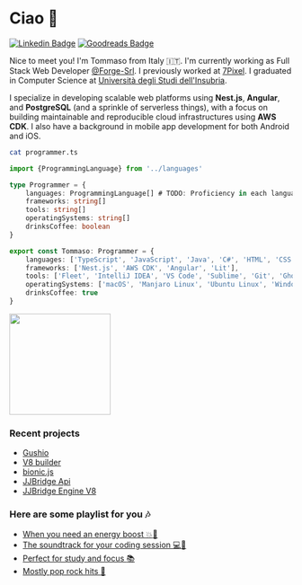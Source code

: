 # Ciao :wave:

[![Linkedin Badge](https://img.shields.io/badge/-Tommaso%20Bossi-blue?style=flat-square&logo=Linkedin&logoColor=white&link=https://www.linkedin.com/in/tommaso-bossi/)](https://www.linkedin.com/in/tommaso-bossi/)
[![Goodreads Badge](https://img.shields.io/badge/-Tommaso%20Bossi-F4F1EA?style=flat-square&logo=Goodreads&logoColor=382110&link=https://www.goodreads.com/user/show/84467386-tommaso)](https://www.goodreads.com/user/show/84467386-tommaso)

Nice to meet you! I'm Tommaso from Italy :it:. I'm currently working as Full Stack Web Developer [@Forge-Srl](https://github.com/Forge-Srl). I previously worked at [7Pixel](https://www.7pixel.it/).
I graduated in Computer Science at [Università degli Studi dell'Insubria](https://www.uninsubria.it/).

I specialize in developing scalable web platforms using **Nest.js**, **Angular**, and **PostgreSQL** (and a sprinkle of serverless things), with a focus on building maintainable and reproducible cloud infrastructures using **AWS CDK**. I also have a background in mobile app development for both Android and iOS.

```bash
cat programmer.ts
```
```ts
import {ProgrammingLanguage} from '../languages'

type Programmer = {
    languages: ProgrammingLanguage[] # TODO: Proficiency in each language is missing
    frameworks: string[]
    tools: string[]
    operatingSystems: string[]
    drinksCoffee: boolean
}

export const Tommaso: Programmer = {
    languages: ['TypeScript', 'JavaScript', 'Java', 'C#', 'HTML', 'CSS', 'Python', 'Brainfuck'],
    frameworks: ['Nest.js', 'AWS CDK', 'Angular', 'Lit'],
    tools: ['Fleet', 'IntelliJ IDEA', 'VS Code', 'Sublime', 'Git', 'Ghostty', 'DBeaver', 'Chrome'],
    operatingSystems: ['macOS', 'Manjaro Linux', 'Ubuntu Linux', 'Windows'],
    drinksCoffee: true
}
```

<img height="180em" src="https://github-readme-stats.vercel.app/api?username=tbossi&show_icons=true&hide_border=true" />

### Recent projects

- [Gushio](https://github.com/Forge-Srl/gushio)
- [V8 builder](https://github.com/tbossi/v8-builder)
- [bionic.js](https://github.com/Forge-Srl/bionic-js)
- [JJBridge Api](https://github.com/Forge-Srl/jjbridge-api)
- [JJBridge Engine V8](https://github.com/Forge-Srl/jjbridge-engine-v8)

### Here are some playlist for you :notes:

- [When you need an energy boost :boom::metal:](https://open.spotify.com/playlist/06KCfvUALQnaDMuhLxFluT?si=Sv-8nJ06QwaiymWvb5se_w)
- [The soundtrack for your coding session :computer::space_invader:](https://open.spotify.com/playlist/0t7xj0iOVfiQ0s8WXj7tGW?si=4wiAIDKiRW-dowKdC-WHfQ)
- [Perfect for study and focus :books:](https://open.spotify.com/playlist/4s9lcPh4DhQexWCXgX78Ts?si=ycZT_AcOQ4mNOB5JAj9iuw)
- [Mostly pop rock hits :guitar:](https://open.spotify.com/playlist/4UrPE2NOqxLUGABbUrKr3q?si=RMjF4RoXR7KwfPrjkaVrfA)
